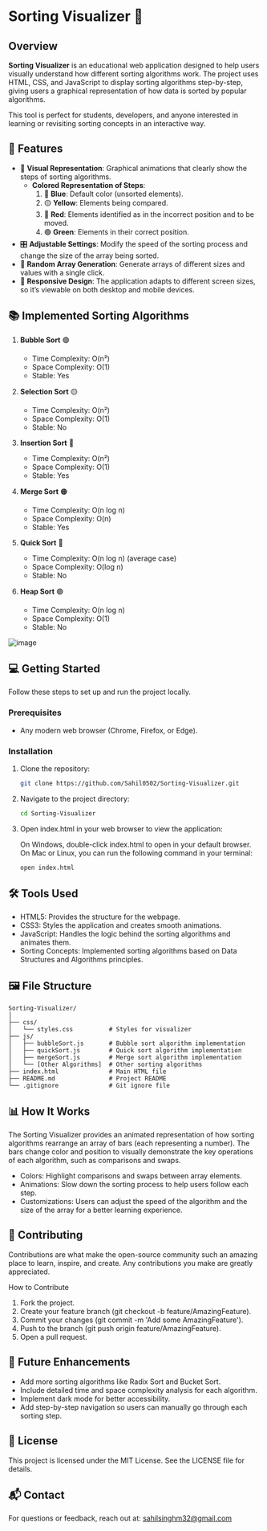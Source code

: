 # Sorting Visualizer 🧮

## Overview

**Sorting Visualizer** is an educational web application designed to help users visually understand how different sorting algorithms work. The project uses HTML, CSS, and JavaScript to display sorting algorithms step-by-step, giving users a graphical representation of how data is sorted by popular algorithms.

This tool is perfect for students, developers, and anyone interested in learning or revisiting sorting concepts in an interactive way.

## 🚀 Features

- 🎨 **Visual Representation**: Graphical animations that clearly show the steps of sorting algorithms.
  - **Colored Representation of Steps**:
    1. 🔵 **Blue**: Default color (unsorted elements).
    2. 🟡 **Yellow**: Elements being compared.
    3. 🔴 **Red**: Elements identified as in the incorrect position and to be moved.
    4. 🟢 **Green**: Elements in their correct position.
- 🎛 **Adjustable Settings**: Modify the speed of the sorting process and change the size of the array being sorted.
- 🎲 **Random Array Generation**: Generate arrays of different sizes and values with a single click.
- 📱 **Responsive Design**: The application adapts to different screen sizes, so it’s viewable on both desktop and mobile devices.

## 📚 Implemented Sorting Algorithms

1. **Bubble Sort** 🟢  
   - Time Complexity: O(n²)  
   - Space Complexity: O(1)  
   - Stable: Yes  

2. **Selection Sort** 🟡  
   - Time Complexity: O(n²)  
   - Space Complexity: O(1)  
   - Stable: No  

3. **Insertion Sort** 🔵  
   - Time Complexity: O(n²)  
   - Space Complexity: O(1)  
   - Stable: Yes  

4. **Merge Sort** 🟠  
   - Time Complexity: O(n log n)  
   - Space Complexity: O(n)  
   - Stable: Yes  

5. **Quick Sort** 🔴  
   - Time Complexity: O(n log n) (average case)  
   - Space Complexity: O(log n)  
   - Stable: No  

6. **Heap Sort** 🟣  
   - Time Complexity: O(n log n)  
   - Space Complexity: O(1)  
   - Stable: No  

![image](https://github.com/user-attachments/assets/e5b0a714-258f-497a-b0f2-ff0f1e83a269)

## 💻 Getting Started

Follow these steps to set up and run the project locally.

### Prerequisites

- Any modern web browser (Chrome, Firefox, or Edge).

### Installation

1. Clone the repository:

   ```bash
   git clone https://github.com/Sahil0502/Sorting-Visualizer.git

2. Navigate to the project directory:
   ```bash
   cd Sorting-Visualizer

3. Open index.html in your web browser to view the application:

   On Windows, double-click index.html to open in your default browser. On Mac or Linux, you can run the following command in your terminal:

   ```bash
   open index.html

## 🛠 Tools Used
- HTML5: Provides the structure for the webpage.
- CSS3: Styles the application and creates smooth animations.
- JavaScript: Handles the logic behind the sorting algorithms and animates them.
- Sorting Concepts: Implemented sorting algorithms based on Data Structures and Algorithms       principles.

## 🖼 File Structure

```plaintext
Sorting-Visualizer/
│
├── css/
│   └── styles.css          # Styles for visualizer
├── js/
│   ├── bubbleSort.js       # Bubble sort algorithm implementation
│   ├── quickSort.js        # Quick sort algorithm implementation
│   ├── mergeSort.js        # Merge sort algorithm implementation
│   └── [Other Algorithms]  # Other sorting algorithms
├── index.html              # Main HTML file
├── README.md               # Project README
└── .gitignore              # Git ignore file
```

## 📊 How It Works
The Sorting Visualizer provides an animated representation of how sorting algorithms rearrange an array of bars (each representing a number). The bars change color and position to visually demonstrate the key operations of each algorithm, such as comparisons and swaps.

- Colors: Highlight comparisons and swaps between array elements.
- Animations: Slow down the sorting process to help users follow each step.
- Customizations: Users can adjust the speed of the algorithm and the size of the array for a better learning experience.

## 🤝 Contributing
Contributions are what make the open-source community such an amazing place to learn, inspire, and create. Any contributions you make are greatly appreciated.

How to Contribute
1. Fork the project.
2. Create your feature branch (git checkout -b feature/AmazingFeature).
3. Commit your changes (git commit -m 'Add some AmazingFeature').
4. Push to the branch (git push origin feature/AmazingFeature).
5. Open a pull request.

## 🔧 Future Enhancements
- Add more sorting algorithms like Radix Sort and Bucket Sort.
- Include detailed time and space complexity analysis for each algorithm.
- Implement dark mode for better accessibility.
- Add step-by-step navigation so users can manually go through each sorting step.

## 📝 License
This project is licensed under the MIT License. See the LICENSE file for details.

## 📬 Contact
For questions or feedback, reach out at: sahilsinghm32@gmail.com
